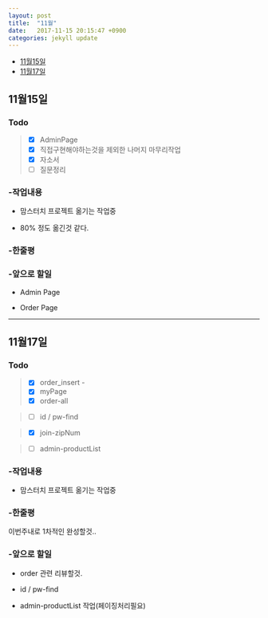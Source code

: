 ```yaml
---
layout: post
title:  "11월"
date:   2017-11-15 20:15:47 +0900
categories: jekyll update
---
```


- [11월15일](#11월15일)
- [11월17일](#11월17일)

## 11월15일

### Todo

> - [x] AdminPage
> - [x] 직접구현해야하는것을 제외한 나머지 마무리작업
> - [x] 자소서
> - [ ] 질문정리


### -작업내용  

- 맘스터치 프로젝트 옮기는 작업중  

- 80% 정도 옮긴것 같다.  


### -한줄평


### -앞으로 할일  

- Admin Page

- Order Page

---

## 11월17일

### Todo


> - [x] order_insert -
> - [x] myPage
> - [x] order-all  

> - [ ] id / pw-find

> - [x] join-zipNum

> - [ ] admin-productList

### -작업내용  

- 맘스터치 프로젝트 옮기는 작업중  




### -한줄평

이번주내로 1차적인 완성할것..

### -앞으로 할일  

- order 관련 리뷰할것.

- id / pw-find

- admin-productList 작업(페이징처리필요)
